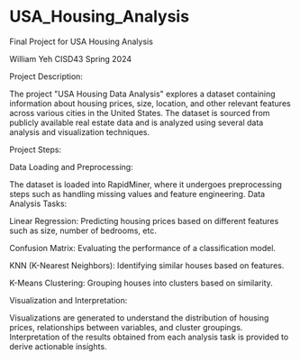 # USA_Housing_Analysis
Final Project for USA Housing Analysis

William Yeh
CISD43 Spring 2024

Project Description:

The project "USA Housing Data Analysis" explores a dataset containing information about housing prices, size, location, and other relevant features across various cities in the United States. The dataset is sourced from publicly available real estate data and is analyzed using several data analysis and visualization techniques.

Project Steps:

Data Loading and Preprocessing:

The dataset is loaded into RapidMiner, where it undergoes preprocessing steps such as handling missing values and feature engineering.
Data Analysis Tasks:

Linear Regression: Predicting housing prices based on different features such as size, number of bedrooms, etc.

Confusion Matrix: Evaluating the performance of a classification model.

KNN (K-Nearest Neighbors): Identifying similar houses based on features.

K-Means Clustering: Grouping houses into clusters based on similarity.

Visualization and Interpretation:

Visualizations are generated to understand the distribution of housing prices, relationships between variables, and cluster groupings.
Interpretation of the results obtained from each analysis task is provided to derive actionable insights.
